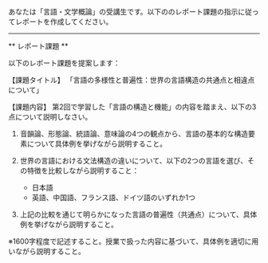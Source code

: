 あなたは「言語・文学概論」の受講生です。以下ののレポート課題の指示に従ってレポートを作成してください。

---------------------------------------
** レポート課題 **

以下のレポート課題を提案します：

【課題タイトル】
「言語の多様性と普遍性：世界の言語構造の共通点と相違点について」

【課題内容】
第2回で学習した「言語の構造と機能」の内容を踏まえ、以下の3点について説明しなさい。

1. 音韻論、形態論、統語論、意味論の4つの観点から、言語の基本的な構造要素について具体例を挙げながら説明すること。

2. 世界の言語における文法構造の違いについて、以下の2つの言語を選び、その特徴を比較しながら説明すること：
   - 日本語
   - 英語、中国語、フランス語、ドイツ語のいずれか1つ

3. 上記の比較を通じて明らかになった言語の普遍性（共通点）について、具体例を挙げながら説明すること。

※1600字程度で記述すること。授業で扱った内容に基づいて、具体例を適切に用いながら説明すること。